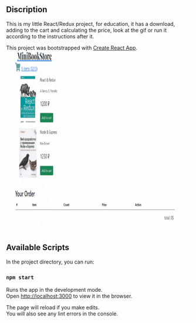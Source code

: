 ## Discription 

This is my little React/Redux project, for education, it has a download, adding to the cart and calculating the price, look at the gif or run it according to the instructions after it.

This project was bootstrapped with [Create React App](https://github.com/facebook/create-react-app).
<img align="" alt="GIF" src="https://github.com/i-doshechnikow/mini-book-store/blob/master/src/images/mini%20book%20store.gif?raw=true" width="1000" height="490" />

## Available Scripts

In the project directory, you can run:

### `npm start`

Runs the app in the development mode.\
Open [http://localhost:3000](http://localhost:3000) to view it in the browser.

The page will reload if you make edits.\
You will also see any lint errors in the console.
